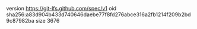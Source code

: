 version https://git-lfs.github.com/spec/v1
oid sha256:a83d904b433d740646daebe77f8fd276abce316a2fb1214f209b2bd9c87982ba
size 3676
